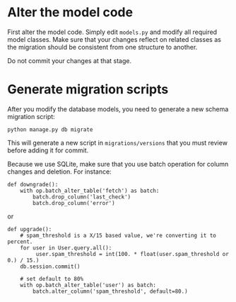 Alter the model code
====================

First alter the model code. Simply edit ``models.py`` and modify all required model classes.
Make sure that your changes reflect on related classes as the migration should be consistent from one structure to another.

Do not commit your changes at that stage.

Generate migration scripts
==========================

After you modify the database models, you need to generate a new schema
migration script:

```
python manage.py db migrate
```

This will generate a new script in ``migrations/versions`` that you must review
before adding it for commit.

Because we use SQLite, make sure that you use batch operation for column changes and deletion. For instance:

```
def downgrade():
    with op.batch_alter_table('fetch') as batch:
        batch.drop_column('last_check')
        batch.drop_column('error')
```

or

```
def upgrade():
    # spam_threshold is a X/15 based value, we're converting it to percent.
    for user in User.query.all():
         user.spam_threshold = int(100. * float(user.spam_threshold or 0.) / 15.)
    db.session.commit()

    # set default to 80%
    with op.batch_alter_table('user') as batch:
        batch.alter_column('spam_threshold', default=80.)
```
